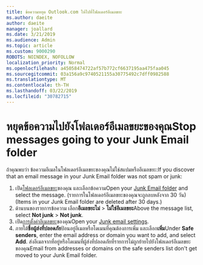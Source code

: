 ```yaml
---
title: ข้อความหยุด Outlook.com ให้ไปที่โฟลเดอร์อีเมลขยะ
ms.author: daeite
author: daeite
manager: joallard
ms.date: 3/21/2019
ms.audience: Admin
ms.topic: article
ms.custom: 9000290
ROBOTS: NOINDEX, NOFOLLOW
localization_priority: Normal
ms.openlocfilehash: a45058474722af57b772cf6637195aa475faa045
ms.sourcegitcommit: 03a156a9c9740521155a30775492c7dff0982588
ms.translationtype: MT
ms.contentlocale: th-TH
ms.lasthandoff: 03/22/2019
ms.locfileid: "30782715"
---
```

# <a name="stop-messages-going-to-your-junk-email-folder"></a><span data-ttu-id="2f7ab-102">หยุดข้อความไปยังโฟลเดอร์อีเมลขยะของคุณ</span><span class="sxs-lookup"><span data-stu-id="2f7ab-102">Stop messages going to your Junk Email folder</span></span>

<span data-ttu-id="2f7ab-103">ถ้าคุณพบว่า ข้อความอีเมลในโฟลเดอร์อีเมลขยะของคุณไม่ใช่สแปมหรืออีเมลขยะ:</span><span class="sxs-lookup"><span data-stu-id="2f7ab-103">If you discover that an email message in your Junk Email folder was not spam or junk:</span></span>

1. <span data-ttu-id="2f7ab-104">เปิด[โฟลเดอร์อีเมลขยะ](https://outlook.live.com/mail/junkemail)ของคุณ และเลือกข้อความ</span><span class="sxs-lookup"><span data-stu-id="2f7ab-104">Open your [Junk Email folder](https://outlook.live.com/mail/junkemail) and select the message.</span></span> <span data-ttu-id="2f7ab-105">(รายการในโฟลเดอร์อีเมลขยะของคุณจะถูกลบหลังจาก 30 วัน)</span><span class="sxs-lookup"><span data-stu-id="2f7ab-105">(Items in your Junk Email folder are deleted after 30 days.)</span></span>
1. <span data-ttu-id="2f7ab-106">ด้านบนของรายการข้อความ เลือก**อีเมลขยะไม่** > **ไม่ใช่อีเมลขยะ**</span><span class="sxs-lookup"><span data-stu-id="2f7ab-106">Above the message list, select **Not junk** > **Not junk**.</span></span>
1. <span data-ttu-id="2f7ab-107">เปิด[การตั้งค่าอีเมลขยะ](https://go.microsoft.com/fwlink/?linkid=2035804)ของคุณ</span><span class="sxs-lookup"><span data-stu-id="2f7ab-107">Open your [Junk email settings](https://go.microsoft.com/fwlink/?linkid=2035804).</span></span>
1. <span data-ttu-id="2f7ab-108">ภายใต้**ชื่อผู้ส่งที่ปลอดภัย**ป้อนอยู่อีเมลหรือโดเมนที่คุณต้องการเพิ่ม และเลือก**เพิ่ม**</span><span class="sxs-lookup"><span data-stu-id="2f7ab-108">Under **Safe senders**, enter the email address or domain you want to add, and select **Add**.</span></span> <span data-ttu-id="2f7ab-109">ส่งอีเมลจากที่อยู่หรือโดเมนที่ผู้ส่งที่ปลอดภัยที่รายการไม่ถูกย้ายไปยังโฟลเดอร์อีเมลขยะของคุณ</span><span class="sxs-lookup"><span data-stu-id="2f7ab-109">Email from addresses or domains on the safe senders list don't get moved to your Junk Email folder.</span></span>